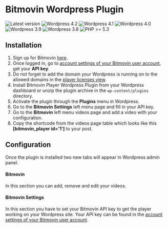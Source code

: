 # Bitmovin Wordpress Plugin

![Latest version](https://img.shields.io/badge/latest-0.5.0-green.svg)
![Wordpress 4.2](https://img.shields.io/badge/wordpress-4.2.x-blue.svg)
![Wordpress 4.1](https://img.shields.io/badge/wordpress-4.1.x-blue.svg)
![Wordpress 4.0](https://img.shields.io/badge/wordpress-4.0.x-blue.svg)
![Wordpress 3.9](https://img.shields.io/badge/wordpress-3.9.x-blue.svg)
![Wordpress 3.8](https://img.shields.io/badge/wordpress-3.8.x-blue.svg)
![PHP >= 5.3](https://img.shields.io/badge/php-%3E=5.3-green.svg)

Installation
--------

1. Sign up for Bitmovin [here](https://dashboard.bitmovin.com/signup).
2. Once logged in, go to [account settings of your Bitmovin user account](https://dashboard.bitmovin.com/account), get your **API key**.
3. Do not forget to add the domain your Wordpress is running on to the allowed domains in the [player licenses view](https://dashboard.bitmovin.com/player/licenses).
5. Install Bitmovin Player Wordpress Plugin from your Wordpress dashboard or unzip the plugin archive in the `wp-content/plugins` directory.
6. Activate the plugin through the **Plugins** menu in Wordpress.
7. Go to the **Bitmovin Settings** left menu page and fill in your API key.
8. Go to the **Bitmovin** left menu videos page and add a video with your configuration.
9. Copy the shortcode from the videos page table which looks like this **[bitmovin_player id='1']** to your post.

Configuration
--------

Once the plugin is installed two new tabs will appear in Wordpress admin panel.

#### Bitmovin

In this section you can add, remove and edit your videos.

#### Bitmovin Settings

In this section you have to set your Bitmovin API key to get the player working on your Wordpress site.
Your API key can be found in the [account settings of your Bitmovin user account](https://dashboard.bitmovin.com/account).
